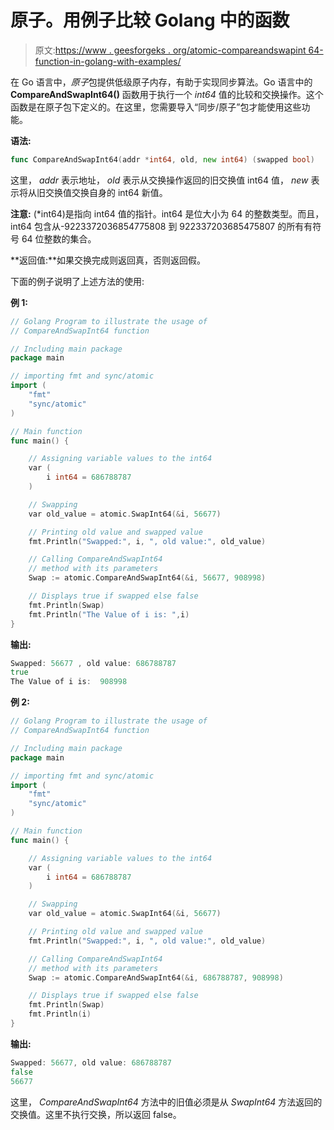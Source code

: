 # 原子。用例子比较 Golang 中的函数

> 原文:[https://www . geesforgeks . org/atomic-compareandswapint 64-function-in-golang-with-examples/](https://www.geeksforgeeks.org/atomic-compareandswapint64-function-in-golang-with-examples/)

在 Go 语言中，*原子*包提供低级原子内存，有助于实现同步算法。Go 语言中的 **CompareAndSwapInt64()** 函数用于执行一个 *int64* 值的比较和交换操作。这个函数是在原子包下定义的。在这里，您需要导入“同步/原子”包才能使用这些功能。

**语法:**

```go
func CompareAndSwapInt64(addr *int64, old, new int64) (swapped bool)

```

这里， *addr* 表示地址， *old* 表示从交换操作返回的旧交换值 int64 值， *new* 表示将从旧交换值交换自身的 int64 新值。

**注意:** (*int64)是指向 int64 值的指针。int64 是位大小为 64 的整数类型。而且，int64 包含从-9223372036854775808 到 922337203685475807 的所有有符号 64 位整数的集合。

**返回值:**如果交换完成则返回真，否则返回假。

下面的例子说明了上述方法的使用:

**例 1:**

```go
// Golang Program to illustrate the usage of
// CompareAndSwapInt64 function

// Including main package
package main

// importing fmt and sync/atomic
import (
    "fmt"
    "sync/atomic"
)

// Main function
func main() {

    // Assigning variable values to the int64
    var (
        i int64 = 686788787
    )

    // Swapping
    var old_value = atomic.SwapInt64(&i, 56677)

    // Printing old value and swapped value
    fmt.Println("Swapped:", i, ", old value:", old_value)

    // Calling CompareAndSwapInt64 
    // method with its parameters
    Swap := atomic.CompareAndSwapInt64(&i, 56677, 908998)

    // Displays true if swapped else false
    fmt.Println(Swap)
    fmt.Println("The Value of i is: ",i)
}
```

**输出:**

```go
Swapped: 56677 , old value: 686788787
true
The Value of i is:  908998

```

**例 2:**

```go
// Golang Program to illustrate the usage of
// CompareAndSwapInt64 function

// Including main package
package main

// importing fmt and sync/atomic
import (
    "fmt"
    "sync/atomic"
)

// Main function
func main() {

    // Assigning variable values to the int64
    var (
        i int64 = 686788787
    )

    // Swapping
    var old_value = atomic.SwapInt64(&i, 56677)

    // Printing old value and swapped value
    fmt.Println("Swapped:", i, ", old value:", old_value)

    // Calling CompareAndSwapInt64 
    // method with its parameters
    Swap := atomic.CompareAndSwapInt64(&i, 686788787, 908998)

    // Displays true if swapped else false
    fmt.Println(Swap)
    fmt.Println(i)
}
```

**输出:**

```go
Swapped: 56677, old value: 686788787
false
56677

```

这里， *CompareAndSwapInt64* 方法中的旧值必须是从 *SwapInt64* 方法返回的交换值。这里不执行交换，所以返回 false。